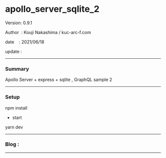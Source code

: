 ﻿# apollo_server_sqlite_2

 Version: 0.9.1

 Author  : Kouji Nakashima / kuc-arc-f.com

 date    : 2021/06/18

 update  :

***
### Summary

Apollo Server + express + sqlite , GraphQL sample 2

***
### Setup

npm install

* start

yarn dev

***
### Blog :

***

